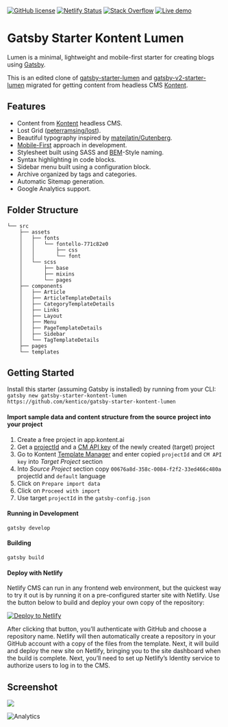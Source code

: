 [![GitHub license](https://img.shields.io/badge/license-MIT-blue.svg)](https://raw.githubusercontent.com/GatsbyCentral/gatsby-v2-starter-lumen/master/LICENSE)
[![Netlify Status](https://api.netlify.com/api/v1/badges/6fcfec24-fa34-4115-a15e-f4af07b55103/deploy-status)](https://app.netlify.com/sites/suspicious-lumiere-faa869/deploys)
[![Stack Overflow](https://img.shields.io/badge/Stack%20Overflow-ASK%20NOW-FE7A16.svg?logo=stackoverflow&logoColor=white)](https://stackoverflow.com/tags/kentico-cloud)
[![Live demo](https://img.shields.io/badge/-Live%20Demo-brightgreen.svg)](https://suspicious-lumiere-faa869.netlify.com/)

# Gatsby Starter Kontent Lumen

Lumen is a minimal, lightweight and mobile-first starter for creating blogs using
[Gatsby](https://github.com/gatsbyjs/gatsby).

This is an edited clone of
[gatsby-starter-lumen](https://github.com/alxshelepenok/gatsby-starter-lumen) and [gatsby-v2-starter-lumen](https://github.com/GatsbyCentral/gatsby-v2-starter-lumen)
migrated for getting content from headless CMS
[Kontent](https://kontent.ai/).

## Features
+ Content from [Kontent](http://kontent.ai/) headless CMS.
+ Lost Grid ([peterramsing/lost](https://github.com/peterramsing/lost)).
+ Beautiful typography inspired by [matejlatin/Gutenberg](https://github.com/matejlatin/Gutenberg).
+ [Mobile-First](https://medium.com/@mrmrs_/mobile-first-css-48bc4cc3f60f) approach in development.
+ Stylesheet built using SASS and [BEM](http://getbem.com/naming/)-Style naming.
+ Syntax highlighting in code blocks.
+ Sidebar menu built using a configuration block.
+ Archive organized by tags and categories.
+ Automatic Sitemap generation.
+ Google Analytics support.

## Folder Structure

```
└── src
    ├── assets
    │   ├── fonts
    │   │   └── fontello-771c82e0
    │   │       ├── css
    │   │       └── font
    │   └── scss
    │       ├── base
    │       ├── mixins
    │       └── pages
    ├── components
    │   ├── Article
    │   ├── ArticleTemplateDetails
    │   ├── CategoryTemplateDetails
    │   ├── Links
    │   ├── Layout
    │   ├── Menu
    │   ├── PageTemplateDetails
    │   ├── Sidebar
    │   └── TagTemplateDetails
    ├── pages
    └── templates
```

## Getting Started
Install this starter (assuming Gatsby is installed) by running from your CLI:
`gatsby new gatsby-starter-kontent-lumen https://github.com/kentico/gatsby-starter-kontent-lumen`

#### Import sample data and content structure from the source project into your project
1. Create a free project in app.kontent.ai
1. Get a [projectId](https://docs.kontent.ai/reference/management-api-v2#section/Authentication) and a [CM API key](https://docs.kontent.ai/reference/management-api-v2#section/Authentication) of the newly created (target) project
1. Go to Kontent [Template Manager](https://kentico.github.io/kontent-template-manager/) and enter copied `projectId` and `CM API key` into *Target Project* section
1. Into *Source Project* section copy `00676a8d-358c-0084-f2f2-33ed466c480a` projectId and `default` language
1. Click on `Prepare import data`
1. Click on `Proceed with import`
1. Use target `projectId` in the `gatsby-config.json`

#### Running in Development
`gatsby develop`

#### Building
`gatsby build`

#### Deploy with Netlify

Netlify CMS can run in any frontend web environment, but the quickest way to try it out is by running it on a pre-configured starter site with Netlify. Use the button below to build and deploy your own copy of the repository:

<a href="https://app.netlify.com/start/deploy?repository=https://github.com/kentico/gatsby-starter-kontent-lumen" target="_blank"><img src="https://www.netlify.com/img/deploy/button.svg" alt="Deploy to Netlify"></a>

After clicking that button, you’ll authenticate with GitHub and choose a repository name. Netlify will then automatically create a repository in your GitHub account with a copy of the files from the template. Next, it will build and deploy the new site on Netlify, bringing you to the site dashboard when the build is complete. Next, you’ll need to set up Netlify’s Identity service to authorize users to log in to the CMS.

## Screenshot
![](https://i.imgur.com/J0RZiot.png)

![Analytics](https://kentico-ga-beacon.azurewebsites.net/api/UA-69014260-4/Kentico/gatsby-starter-kontent-lumen?pixel)